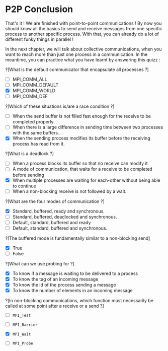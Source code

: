 # P2P Conclusion

That's it ! We are finished with point-to-point communications !
By now you should know all the basics to send and receive messages from one specific process to another specific process. With that, you can already do a lot of different funky things in parallel !

In the next chapter, we will talk about collective communications, when you want to reach more than just one process in a communication. In the meantime, you can practice what you have learnt by answering this quizz :

?[What is the default communicator that encapsulate all processes ?]
-[ ] MPI_COMM_ALL
-[ ] MPI_COMM_DEFAULT
-[X] MPI_COMM_WORLD
-[ ] MPI_COMM_DEF

?[Which of these situations is/are a race condition ?]
-[ ] When the send buffer is not filled fast enough for the receive to be completed properly.
-[ ] When there is a large difference in sending time between two processes with the same buffers.
-[X] When the sending process modifies its buffer before the receiving process has read from it.

?[What is a deadlock ?]
-[ ] When a process blocks its buffer so that no receive can modify it
-[ ] A mode of communication, that waits for a receive to be completed before sending
-[X] When multiple processes are waiting for each-other without being able to continue
-[ ] When a non-blocking receive is not followed by a wait.

?[What are the four modes of communication ?]
-[X] Standard, buffered, ready and synchronous.
-[ ] Standard, buffered, deadlocked and synchronous.
-[ ] Default, standard, buffered and ready
-[ ] Default, standard, buffered and synchronous.

?[The buffered mode is fundamentally similar to a non-blocking send]
-[X] True
-[ ] False

?[What can we use probing for ?]
-[X] To know if a message is waiting to be delivered to a process
-[X] To know the tag of an incoming message
-[X] To know the id of the process sending a message
-[X] To know the number of elements in an incoming message

?[In non-blocking communications, which function must necessarily be called at some point after a receive or a send ?]
-[ ] `MPI_Test`
-[ ] `MPI_Barrier`
-[X] `MPI_Wait`
-[ ] `MPI_Probe`

